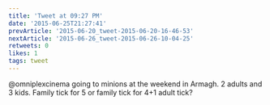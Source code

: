 ```yaml
---
title: 'Tweet at 09:27 PM'
date: '2015-06-25T21:27:41'
prevArticle: '2015-06-20_tweet-2015-06-20-16-46-53'
nextArticle: '2015-06-26_tweet-2015-06-26-10-04-25'
retweets: 0
likes: 1
tags: tweet
---
```

@omniplexcinema going to minions at the weekend in Armagh. 2 adults and 3 kids. Family tick for 5 or family tick for 4+1 adult tick?